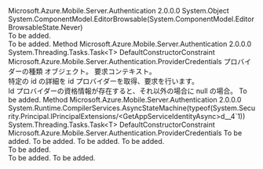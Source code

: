 <Type Name="IPrincipalExtensions" FullName="System.Security.Principal.IPrincipalExtensions">
  <TypeSignature Language="C#" Value="public static class IPrincipalExtensions" />
  <TypeSignature Language="ILAsm" Value=".class public auto ansi abstract sealed beforefieldinit IPrincipalExtensions extends System.Object" />
  <TypeSignature Language="DocId" Value="T:System.Security.Principal.IPrincipalExtensions" />
  <TypeSignature Language="VB.NET" Value="Public Module IPrincipalExtensions" />
  <TypeSignature Language="F#" Value="type IPrincipalExtensions = class" />
  <AssemblyInfo>
    <AssemblyName>Microsoft.Azure.Mobile.Server.Authentication</AssemblyName>
    <AssemblyVersion>2.0.0.0</AssemblyVersion>
  </AssemblyInfo>
  <Base>
    <BaseTypeName>System.Object</BaseTypeName>
  </Base>
  <Interfaces />
  <Attributes>
    <Attribute>
      <AttributeName>System.ComponentModel.EditorBrowsable(System.ComponentModel.EditorBrowsableState.Never)</AttributeName>
    </Attribute>
  </Attributes>
  <Docs>
    <summary>To be added.</summary>
    <remarks>To be added.</remarks>
  </Docs>
  <Members>
    <Member MemberName="GetAppServiceIdentityAsync&lt;T&gt;">
      <MemberSignature Language="C#" Value="public static System.Threading.Tasks.Task&lt;T&gt; GetAppServiceIdentityAsync&lt;T&gt; (this System.Security.Principal.IPrincipal principal, System.Net.Http.HttpRequestMessage request) where T : Microsoft.Azure.Mobile.Server.Authentication.ProviderCredentialsnew();" />
      <MemberSignature Language="ILAsm" Value=".method public static hidebysig class System.Threading.Tasks.Task`1&lt;!!T&gt; GetAppServiceIdentityAsync&lt;.ctor (class Microsoft.Azure.Mobile.Server.Authentication.ProviderCredentials) T&gt;(class System.Security.Principal.IPrincipal principal, class System.Net.Http.HttpRequestMessage request) cil managed" />
      <MemberSignature Language="DocId" Value="M:System.Security.Principal.IPrincipalExtensions.GetAppServiceIdentityAsync``1(System.Security.Principal.IPrincipal,System.Net.Http.HttpRequestMessage)" />
      <MemberSignature Language="VB.NET" Value="&lt;Extension()&gt;&#xA;Public Function GetAppServiceIdentityAsync(Of T As {ProviderCredentialsNew}) (principal As IPrincipal, request As HttpRequestMessage) As Task(Of T)" />
      <MemberSignature Language="F#" Value="static member GetAppServiceIdentityAsync : System.Security.Principal.IPrincipal * System.Net.Http.HttpRequestMessage -&gt; System.Threading.Tasks.Task&lt;'T (requires 'T :&gt; Microsoft.Azure.Mobile.Server.Authentication.ProviderCredentials and 'T : (new : unit -&gt; 'T))&gt; (requires 'T :&gt; Microsoft.Azure.Mobile.Server.Authentication.ProviderCredentials and 'T : (new : unit -&gt; 'T))" Usage="System.Security.Principal.IPrincipalExtensions.GetAppServiceIdentityAsync (principal, request)" />
      <MemberType>Method</MemberType>
      <AssemblyInfo>
        <AssemblyName>Microsoft.Azure.Mobile.Server.Authentication</AssemblyName>
        <AssemblyVersion>2.0.0.0</AssemblyVersion>
      </AssemblyInfo>
      <ReturnValue>
        <ReturnType>System.Threading.Tasks.Task&lt;T&gt;</ReturnType>
      </ReturnValue>
      <TypeParameters>
        <TypeParameter Name="T">
          <Constraints>
            <ParameterAttribute>DefaultConstructorConstraint</ParameterAttribute>
            <BaseTypeName>Microsoft.Azure.Mobile.Server.Authentication.ProviderCredentials</BaseTypeName>
          </Constraints>
        </TypeParameter>
      </TypeParameters>
      <Parameters>
        <Parameter Name="principal" Type="System.Security.Principal.IPrincipal" RefType="this" />
        <Parameter Name="request" Type="System.Net.Http.HttpRequestMessage" />
      </Parameters>
      <Docs>
        <typeparam name="T">プロバイダーの種類 </typeparam>
        <param name="principal"><see cref="T:System.Security.Principal.IPrincipal" /> オブジェクト。</param>
        <param name="request">要求コンテキスト。</param>
        <summary>
            特定の id の詳細を id プロバイダーを取得、<see cref="T:System.Security.Principal.IPrincipal" />要求を行います。
            </summary>
        <returns>Id プロバイダーの資格情報が存在すると、それ以外の場合に null の場合。</returns>
        <remarks>To be added.</remarks>
      </Docs>
    </Member>
    <Member MemberName="GetAppServiceIdentityAsync&lt;T&gt;">
      <MemberSignature Language="C#" Value="public static System.Threading.Tasks.Task&lt;T&gt; GetAppServiceIdentityAsync&lt;T&gt; (this System.Security.Principal.IPrincipal principal, System.Net.Http.HttpRequestMessage request, System.Net.Http.HttpClient httpClient) where T : Microsoft.Azure.Mobile.Server.Authentication.ProviderCredentialsnew();" />
      <MemberSignature Language="ILAsm" Value=".method public static hidebysig class System.Threading.Tasks.Task`1&lt;!!T&gt; GetAppServiceIdentityAsync&lt;.ctor (class Microsoft.Azure.Mobile.Server.Authentication.ProviderCredentials) T&gt;(class System.Security.Principal.IPrincipal principal, class System.Net.Http.HttpRequestMessage request, class System.Net.Http.HttpClient httpClient) cil managed" />
      <MemberSignature Language="DocId" Value="M:System.Security.Principal.IPrincipalExtensions.GetAppServiceIdentityAsync``1(System.Security.Principal.IPrincipal,System.Net.Http.HttpRequestMessage,System.Net.Http.HttpClient)" />
      <MemberSignature Language="F#" Value="static member GetAppServiceIdentityAsync : System.Security.Principal.IPrincipal * System.Net.Http.HttpRequestMessage * System.Net.Http.HttpClient -&gt; System.Threading.Tasks.Task&lt;'T (requires 'T :&gt; Microsoft.Azure.Mobile.Server.Authentication.ProviderCredentials and 'T : (new : unit -&gt; 'T))&gt; (requires 'T :&gt; Microsoft.Azure.Mobile.Server.Authentication.ProviderCredentials and 'T : (new : unit -&gt; 'T))" Usage="System.Security.Principal.IPrincipalExtensions.GetAppServiceIdentityAsync (principal, request, httpClient)" />
      <MemberType>Method</MemberType>
      <AssemblyInfo>
        <AssemblyName>Microsoft.Azure.Mobile.Server.Authentication</AssemblyName>
        <AssemblyVersion>2.0.0.0</AssemblyVersion>
      </AssemblyInfo>
      <Attributes>
        <Attribute>
          <AttributeName>System.Runtime.CompilerServices.AsyncStateMachine(typeof(System.Security.Principal.IPrincipalExtensions/&lt;GetAppServiceIdentityAsync&gt;d__4`1))</AttributeName>
        </Attribute>
      </Attributes>
      <ReturnValue>
        <ReturnType>System.Threading.Tasks.Task&lt;T&gt;</ReturnType>
      </ReturnValue>
      <TypeParameters>
        <TypeParameter Name="T">
          <Constraints>
            <ParameterAttribute>DefaultConstructorConstraint</ParameterAttribute>
            <BaseTypeName>Microsoft.Azure.Mobile.Server.Authentication.ProviderCredentials</BaseTypeName>
          </Constraints>
        </TypeParameter>
      </TypeParameters>
      <Parameters>
        <Parameter Name="principal" Type="System.Security.Principal.IPrincipal" RefType="this" />
        <Parameter Name="request" Type="System.Net.Http.HttpRequestMessage" />
        <Parameter Name="httpClient" Type="System.Net.Http.HttpClient" />
      </Parameters>
      <Docs>
        <typeparam name="T">To be added.</typeparam>
        <param name="principal">To be added.</param>
        <param name="request">To be added.</param>
        <param name="httpClient">To be added.</param>
        <summary>To be added.</summary>
        <returns>To be added.</returns>
        <remarks>To be added.</remarks>
      </Docs>
    </Member>
  </Members>
</Type>